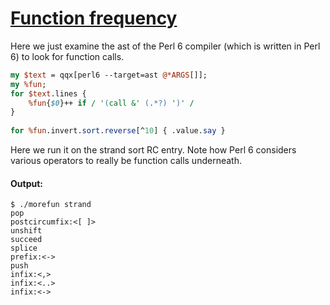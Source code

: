 [1]: https://rosettacode.org/wiki/Function_frequency

# [Function frequency][1]

Here we just examine the ast of the Perl 6 compiler (which is written in Perl 6) to look for function calls.

```perl
my $text = qqx[perl6 --target=ast @*ARGS[]];
my %fun;
for $text.lines {
    %fun{$0}++ if / '(call &' (.*?) ')' /
}
 
for %fun.invert.sort.reverse[^10] { .value.say }
```


Here we run it on the strand sort RC entry. Note how Perl 6 considers various operators to really be function calls underneath.


#### Output:
```
$ ./morefun strand
pop
postcircumfix:<[ ]>
unshift
succeed
splice
prefix:<->
push
infix:<,>
infix:<..>
infix:<->
```